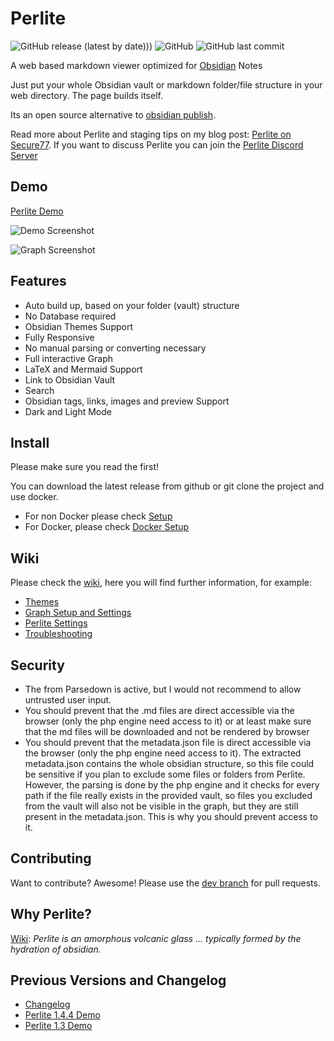 # Perlite
  
![GitHub release (latest by date)](latest%20by%20date))) ![GitHub](https://img.shields.io/github/license/secure-77/perlite) ![GitHub last commit](https://img.shields.io/github/last-commit/secure-77/Perlite)


A web based markdown viewer optimized for [Obsidian](https://obsidian.md/) Notes

Just put your whole Obsidian vault or markdown folder/file structure in your web directory. The page builds itself. 

Its an open source alternative to  [obsidian publish](https://obsidian.md/publish).

Read more about Perlite and staging tips on my blog post: [Perlite on Secure77](https://secure77.de/perlite).
If you want to discuss Perlite you can join the [Perlite Discord Server](https://discord.gg/pkJ347ssWT)


## Demo

[Perlite Demo](https://perlite.secure77.de/)


![Demo Screenshot](https://raw.githubusercontent.com/secure-77/Perlite/main/screenshots/screenshot.png "Demo Screenshot")

![Graph Screenshot](https://raw.githubusercontent.com/secure-77/Perlite/main/screenshots/graph.png "Graph Screenshot")

## Features

- Auto build up, based on your folder (vault) structure
- No Database required
- Obsidian Themes Support
- Fully Responsive
- No manual parsing or converting necessary
- Full interactive Graph
- LaTeX and Mermaid Support
- Link to Obsidian Vault
- Search
- Obsidian tags, links, images and preview Support
- Dark and Light Mode


## Install
Please make sure you read the [](https://github.com/secure-77/Perlite/wiki/03---Perlite-Settings#required-settings) first!

You can download the latest release from github or git clone the project and use docker.

- For non Docker please check [Setup](https://github.com/secure-77/Perlite/wiki/01---Setup-(no-Docker))
- For Docker, please check [Docker Setup](https://github.com/secure-77/Perlite/wiki/02---Setup-Docker)


## Wiki
Please check the [wiki](https://github.com/secure-77/Perlite/wiki), here you will find further information, for example:

- [Themes](https://github.com/secure-77/Perlite/wiki/Themes)
- [Graph Setup and Settings](https://github.com/secure-77/Perlite/wiki/Graph)
- [Perlite Settings](https://github.com/secure-77/Perlite/wiki/03---Perlite-Settings)
- [Troubleshooting](https://github.com/secure-77/Perlite/wiki/Troubleshooting)


## Security
- The [](https://github.com/erusev/parsedown#security) from Parsedown is active, but I would not recommend to allow untrusted user input.
- You should prevent that the .md files are direct accessible via the browser (only the php engine need access to it) or at least make sure that the md files will be downloaded and not be rendered by browser
- You should prevent that the metadata.json file is direct accessible via the browser (only the php engine need access to it). The extracted metadata.json contains the whole obsidian structure, so this file could be sensitive if you plan to exclude some files or folders from Perlite. However, the parsing is done by the php engine and it checks for every path if the file really exists in the provided vault, so files you excluded from the vault will also not be visible in the graph, but they are still present in the metadata.json. This is why you should prevent access to it.


## Contributing
Want to contribute? Awesome! Please use the [dev branch](https://github.com/secure-77/Perlite/tree/dev) for pull requests.


## Why Perlite?
[Wiki](https://en.wikipedia.org/wiki/Perlite):
*Perlite is an amorphous volcanic glass ... typically formed by the hydration of obsidian.*


## Previous Versions and Changelog

- [Changelog](https://github.com/secure-77/Perlite/blob/main/Changelog.md)
- [Perlite 1.4.4 Demo](https://perlite.secure77.de/1.4.4)
- [Perlite 1.3 Demo](https://perlite.secure77.de/1.3)
